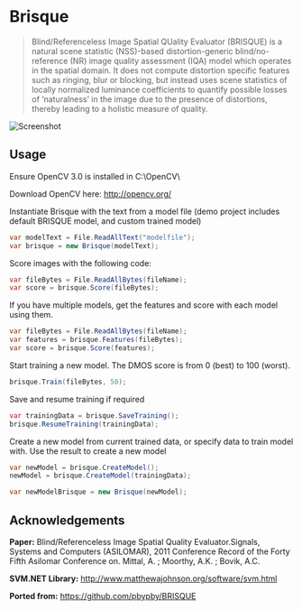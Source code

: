 # Brisque
> Blind/Referenceless Image Spatial QUality Evaluator (BRISQUE) is a natural scene statistic (NSS)-based distortion-generic blind/no-reference (NR) image quality assessment (IQA) model which operates in the spatial domain. It does not compute distortion specific features such as ringing, blur or blocking, but instead uses scene statistics of locally normalized luminance coefficients to quantify possible losses of ‘naturalness’ in the image due to the presence of distortions, thereby leading to a holistic measure of quality.

![Screenshot](http://mchall.github.io/Images/Brisque/screen.png)

## Usage ##

Ensure OpenCV 3.0 is installed in C:\OpenCV\

Download OpenCV here: http://opencv.org/

Instantiate Brisque with the text from a model file (demo project includes default BRISQUE model, and custom trained model)

```C#
var modelText = File.ReadAllText("modelfile");
var brisque = new Brisque(modelText);
```

Score images with the following code:

```C#
var fileBytes = File.ReadAllBytes(fileName);
var score = brisque.Score(fileBytes);
```

If you have multiple models, get the features and score with each model using them.

```C#
var fileBytes = File.ReadAllBytes(fileName);
var features = brisque.Features(fileBytes);
var score = brisque.Score(features);
```

Start training a new model. The DMOS score is from 0 (best) to 100 (worst).

```C#
brisque.Train(fileBytes, 50);
```

Save and resume training if required

```C#
var trainingData = brisque.SaveTraining();
brisque.ResumeTraining(trainingData);
```

Create a new model from current trained data, or specify data to train model with.
Use the result to create a new model

```C#
var newModel = brisque.CreateModel();
newModel = brisque.CreateModel(trainingData);

var newModelBrisque = new Brisque(newModel);
```

## Acknowledgements ##
**Paper:**
Blind/Referenceless Image Spatial Quality Evaluator.Signals, Systems and Computers (ASILOMAR), 2011 Conference Record of the Forty Fifth Asilomar Conference on. Mittal, A. ; Moorthy, A.K. ; Bovik, A.C.

**SVM.NET Library:**
http://www.matthewajohnson.org/software/svm.html

**Ported from:**
https://github.com/pbypby/BRISQUE
